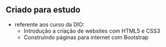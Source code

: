 ## Criado para estudo 
 - referente aos curso da DIO: 
    - Introdução a criação de websites com HTML5 e CSS3
    - Construindo páginas para internet com Bootstrap